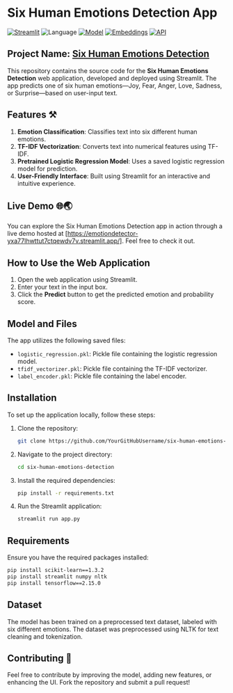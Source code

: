 # Six Human Emotions Detection App

[![Streamlit](https://img.shields.io/badge/Framework-Streamlit-FF4B4B)](https://streamlit.io/)
![Language](https://img.shields.io/badge/Language-Python-79FFB2)
[![Model](https://img.shields.io/badge/Model-Logistic%20Regression-FF8C00)](https://scikit-learn.org/stable/modules/generated/sklearn.linear_model.LogisticRegression.html)
[![Embeddings](https://img.shields.io/badge/Embeddings-TFIDF%20Vectorizer-0000FF)](https://scikit-learn.org/stable/modules/generated/sklearn.feature_extraction.text.TfidfVectorizer.html)
[![API](https://img.shields.io/badge/API-TensorFlow%202.15.0-FF8C00)](https://www.tensorflow.org/)

## Project Name: **[Six Human Emotions Detection](https://your-streamlit-app-link.com/)**

This repository contains the source code for the **Six Human Emotions Detection** web application, developed and deployed using Streamlit. The app predicts one of six human emotions—Joy, Fear, Anger, Love, Sadness, or Surprise—based on user-input text.

## Features ⚒️
1. **Emotion Classification**: Classifies text into six different human emotions.
2. **TF-IDF Vectorization**: Converts text into numerical features using TF-IDF.
3. **Pretrained Logistic Regression Model**: Uses a saved logistic regression model for prediction.
4. **User-Friendly Interface**: Built using Streamlit for an interactive and intuitive experience.

## Live Demo 🌐🌏
You can explore the Six Human Emotions Detection app in action through a live demo hosted at [https://emotiondetector-yxa77lhwttut7ctqewdv7v.streamlit.app/]. Feel free to check it out.

## How to Use the Web Application
1. Open the web application using Streamlit.
2. Enter your text in the input box.
3. Click the **Predict** button to get the predicted emotion and probability score.

## Model and Files
The app utilizes the following saved files:
- `logistic_regression.pkl`: Pickle file containing the logistic regression model.
- `tfidf_vectorizer.pkl`: Pickle file containing the TF-IDF vectorizer.
- `label_encoder.pkl`: Pickle file containing the label encoder.

## Installation
To set up the application locally, follow these steps:

1. Clone the repository:
   ```sh
   git clone https://github.com/YourGitHubUsername/six-human-emotions-detection.git
   ```
2. Navigate to the project directory:
   ```sh
   cd six-human-emotions-detection
   ```
3. Install the required dependencies:
   ```sh
   pip install -r requirements.txt
   ```
4. Run the Streamlit application:
   ```sh
   streamlit run app.py
   ```

## Requirements
Ensure you have the required packages installed:
```sh
pip install scikit-learn==1.3.2
pip install streamlit numpy nltk
pip install tensorflow==2.15.0
```

## Dataset
The model has been trained on a preprocessed text dataset, labeled with six different emotions. The dataset was preprocessed using NLTK for text cleaning and tokenization.

## Contributing 🤝
Feel free to contribute by improving the model, adding new features, or enhancing the UI. Fork the repository and submit a pull request!
